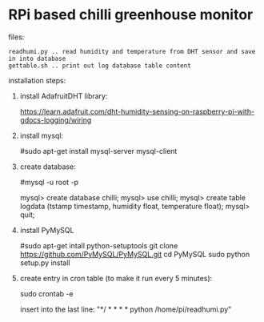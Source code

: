 RPi based chilli greenhouse monitor
===================================

files:

	readhumi.py .. read humidity and temperature from DHT sensor and save in into database
	gettable.sh .. print out log database table content
	
installation steps:

1) install AdafruitDHT library:

	https://learn.adafruit.com/dht-humidity-sensing-on-raspberry-pi-with-gdocs-logging/wiring

2) install mysql:

	#sudo apt-get install mysql-server mysql-client

3) create database:

	#mysql -u root -p
	
	mysql> create database chilli;
	mysql> use chilli;
	mysql> create table logdata (tstamp timestamp, humidity float, temperature float);
	mysql> quit;
	
4) install PyMySQL

	#sudo apt-get intall python-setuptools
	git clone https://github.com/PyMySQL/PyMySQL.git
	cd PyMySQL
	sudo python setup.py install
	
5) create entry in cron table (to make it run every 5 minutes):

	sudo crontab -e

	insert into the last line: "*/ * * * * python /home/pi/readhumi.py"
